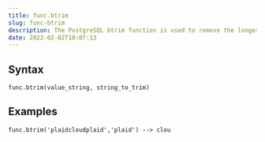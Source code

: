 ```yaml
---
title: func.btrim
slug: func-btrim
description: The PostgreSQL btrim function is used to remove the longest string specified in the argument from the start and end of the given string
date: 2022-02-02T10:07:13
---
```



## Syntax



```
func.btrim(value_string, string_to_trim)
```


## Examples



```
func.btrim('plaidcloudplaid','plaid') --> clou
```
